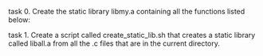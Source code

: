 task 0.
Create the static library libmy.a containing all the functions listed below:

task 1.
Create a script called create_static_lib.sh that creates a static library called liball.a from all the .c files that are in the current directory.
